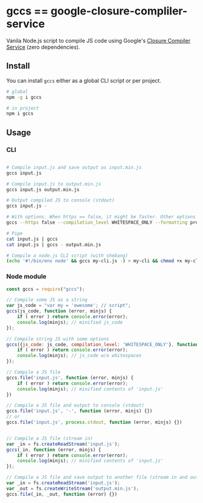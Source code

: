 
# gccs == google-closure-compliler-service

Vanila Node.js script to compile JS code using 
Google's [Closure Compiler Service](https://closure-compiler.appspot.com/home) (zero dependencies).

## Install 

You can install `gccs` either as a global CLI script or per project.

```sh
# global
npm -g i gccs

# in project
npm i gccs
```


## Usage

### CLI

```sh

# Compile input.js and save output as input.min.js
gccs input.js

# Compile input.js to output.min.js
gccs input.js output.min.js

# Output compiled JS to console (stdout)
gccs input.js -

# With options. When https == false, it might be faster. Other options go to GCC service
gccs --https false --compilation_level WHITESPACE_ONLY --formatting pretty_print -- input.es6.js output.es5.js

# Pipe
cat input.js | gccs
cat input.js | gccs - output.min.js

# Compile a node.js CLI script (with shebang)
(echo '#!/bin/env node' && gccs my-cli.js -) > my-cli && chmod +x my-cli

```

### Node module

```js
const gccs = require("gccs");

// Compile some JS as a string
var js_code = "var my = 'owesome'; // script";
gccs(js_code, function (error, minjs) {
    if ( error ) return console.error(error);
    console.log(minjs); // minified js_code
});

// Compile string JS with some options
gccs({js_code: js_code, compilation_level: 'WHITESPACE_ONLY'}, function (error, minjs) {
    if ( error ) return console.error(error);
    console.log(minjs); // js_code w/o whitespaces
});

// Compile a JS file
gccs.file('input.js', function (error, minjs) {
    if ( error ) return console.error(error);
    console.log(minjs); // minified contents of 'input.js'
})

// Compile a JS file and output to console (stdout)
gccs.file('input.js', '-', function (error, minjs) {})
// or
gccs.file('input.js', process.stdout, function (error, minjs) {})


// Compile a JS file (stream in)
var _in = fs.createReadStream('input.js');
gccs(_in, function (error, minjs) {
    if ( error ) return console.error(error);
    console.log(minjs); // minified contents of 'input.js'
});

// Compile a JS file and save output to another file (stream in and out)
var _in = fs.createReadStream('input.js');
var _out = fs.createWriteStream('output.min.js');
gccs.file(_in, _out, function (error) {})

```
